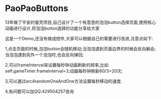 # PaoPaoButtons
13年做了平安的蛋壳项目,自己设计了一个有意思的泡泡button选择页面,使用核心动画进行设计,将泡泡button选择的功能分享给大家 

这是一个Demo,还没有做成控件,大家可以根据自己的需要进行改进,注意点如下: 

1,点击页面的时候,泡泡button会随机移动;当泡泡遇到页面边界的时候会反向躺会;当泡泡遇到另外一个泡泡时,也会反向弹回; 

2,可以frameInterval来设置每秒钟动画刷新的频率,比如self.gameTimer.frameInterval=3;动画每秒钟刷新60/3=20次; 

3,可以通过arc4randomOneAndOne方法设置每秒移动的速度. 

4,有问题可以加QQ:429504257咨询
